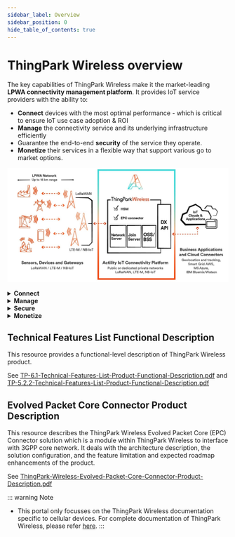 ```yaml
---
sidebar_label: Overview
sidebar_position: 0
hide_table_of_contents: true
---
```


# ThingPark Wireless overview

The key capabilities of ThingPark Wireless make it the market-leading
**LPWA connectivity management platform**. It provides IoT service
providers with the ability to:

- **Connect** devices with the most optimal performance - which is
  critical to ensure IoT use case adoption & ROI
- **Manage** the connectivity service and its underlying infrastructure
  efficiently
- Guarantee the end-to-end **security** of the service they operate.
- **Monetize** their services in a flexible way that support various go
  to market options.
  
![](./_images/tpwoverview.jpg)

<details type="info">
<summary><strong>Connect</strong></summary>

ThingPark Wireless benefits from the experience of multiple national
roll-outs across the globe to offer the best LoRaWAN® network management
capabilities:

- A **best-in-class Adaptive Data Rate algorithm**, leveraging the
  uplink macro diversity, power control and frame repetition to optimize
  the device performance, boost radio capacity and minimize battery
  consumption and packet error rate.

- A Radio Access Network management framework that allows to seamlessly
  **support multiple regional RF plans** on a single ThingPark Wireless
  instance and gateway.

- **Openness** with regards to the base station manufacturers,
  supporting multiple partners (such as Kerlink, Cisco, Multitech,
  Ufispace, Tektelic) and types (macro, nano, pico). It provides
  consistent management and monitoring capabilities from the ThingPark
  Wireless OSS thanks to the LRR gateway software (Channel plan
  configuration, Radio performance monitoring, backhaul connectivity
  status, remote access, RF spectrum scan, buffering of uplink radio
  frames in case of temporary backhaul disconnection, backhaul interface
  failover in case of primary interface failure, etc.)

- Support of **heterogeneous network deployments** with a seamless
  connectivity across a mix of macro and pico/nano gateways (8, 16 and
  up to 72 channels) and optimized traffic routing algorithms.

- Compliance to the latest LoRaWAN® standards: LoRaWAN® 1.1. and
  LoRaWAN® 1.0.3, besides LoRaWAN® 1.0, 1.0.1 and 1.0.2. ensuring the
  utmost compatibility with the LoRaWAN® ecosystem

- A carrier-grade platform **reliability** (High Availability
  architecture, Local buffering and graceful recovery in LRR software)

- A **horizontally-scalable core network architecture** supporting up to
  150K packets/second (up to 1.2 billion devices) and up to 10 million
  gateways per cluster. The platform design fully separates data plane
  and OSS/BSS plane: all network information is forwarded to the OSS/BSS
  layer by means of a message queue, which absorbs any trafic peak and
  ensures seamless operation stability. Furthermore, ThingPark has a
  fundamental patent on tolerance of collisions on the DevAddr, using
  MIC to re-obtain a unique DeVEUI. Any competitor network will not be
  able to scale to tens of millions of devices without facing addressing
  space collisions or infringing this international patent.

- Passive **roaming**, compliant with the latest official LoRaWAN®
  Backend interfaces specification and pre-integrated to ThingPark
  Exchange (see further).

- Unified interface to IoT subscribers which have **both LoRaWAN® and
  3GPP** (NB-IoT / LTE-M) based deployments.

- A native support for network based geolocation leveraging LoRaWAN®
  TDOA capabilities.

</details>

<details type="info">
<summary><strong>Manage</strong></summary>

- ThingPark Wireles offers **a full set of back-office applications** to
  support onboarding and management of devices, gateways and
  applications. These applications provide:
  - Easy troubleshooting of device/network issues
  - KPI Dashboards to ease network monitoring.
  - Advanced gateway management.
  - Easy day-to-day network management activities: Network Survey (radio
    coverage assessment), Spectrum Analysis (RF scan and reporting to
    optimize frequency assignment).
- These applications can be integrated to the Service Provider OSS/BSS
  through a comprehensive set of **RESTful APIs**.
- ThingPark Wireless enables service providers to implement a
  **multitenant and multivendor** solution for a diverse go-to-market
  and channel strategy.
- ThingPark Wireless offers advanced **connectivity plan management**
  features, ensuring that fine traffic policies can be applied to
  devices with differentiated grades of service, and charged
  accordingly. For example, through connectivity plans, you can manage :
  - Number of authorized uplink / downlink message per day
  - Range of authorized SF
  - Activation of value-added services e.g. roaming, geolocation, etc.

</details>

<details type="info">
<summary><strong>Secure</strong></summary>

ThingPark Wireless implements **multilayered end-to-end security** to
route sensor data to application servers:

- At MAC layer: AES128 cryptography supported by LoRaWAN® protocol,
  including data encryption and integrity.
- At transport layer: IPSEC and TLS tunneling options between gateways
  and core network. TLS between core network and application servers.
- Protection of device's root keys via Hardware Security Module.
- It provides simplified and secure device activation for all on-boarded
  devices for the manufacturer, the network operators, and the end user
  via ThingPark Activation.

</details>

<details type="info">
<summary><strong>Monetize</strong></summary>

The ThingPark platform allows to develop IoT connectivity and value
added services revenue streams for your customers connecting devices and
application to your network with ThingPark Wireless integrated Billing
Support System (BSS):

- Using the **advanced role management system**, service providers can
  easily onboard multiple vendors and connectivity providers, and enable
  business processes with easy solution creation and resale.
- Billing is managed through simple integration with any operator BSS.
  The platform generates precise UDRs (Usage Detail Records) for each
  data transaction, enabling easy integration.

</details>

## Technical Features List Functional Description

This resource provides a functional-level description of ThingPark
Wireless product.

See [TP-6.1-Technical-Features-List-Product-Functional-Description.pdf](https://actilitysa.sharepoint.com/:f:/t/product/EiSxy1ZXL-tNrdnahig5_ngBx9d9RCzsQYji447jvEl7WA?e=OW4Y6d) and [TP-5.2.2-Technical-Features-List-Product-Functional-Description.pdf](https://actilitysa.sharepoint.com/:f:/t/product/EiSxy1ZXL-tNrdnahig5_ngBx9d9RCzsQYji447jvEl7WA?e=OW4Y6d)

## Evolved Packet Core Connector Product Description

This resource describes the ThingPark Wireless Evolved Packet Core (EPC)
Connector solution which is a module within ThingPark Wireless to
interface with 3GPP core network. It deals with the architecture
description, the solution configuration, and the feature limitation and
expected roadmap enhancements of the product.

See [ThingPark-Wireless-Evolved-Packet-Core-Connector-Product-Description.pdf](https://actilitysa.sharepoint.com/:f:/t/product/EiSxy1ZXL-tNrdnahig5_ngBx9d9RCzsQYji447jvEl7WA?e=OW4Y6d)

::: warning Note
- This portal only focusses on the ThingPark Wireless documentation specific to cellular devices. For complete documentation of ThingPark Wireless, please refer [here](https://docs.thingpark.com/thingpark-wireless/7.2/Content/Home.htm).
:::